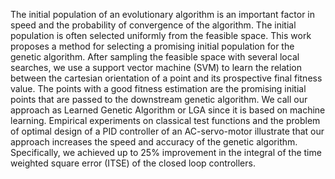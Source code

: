 The initial population of an evolutionary algorithm is an important factor in speed and the probability of convergence of the algorithm. The initial population is often selected uniformly from the feasible space. This work proposes a method for selecting a promising initial population for the genetic algorithm. After sampling the feasible space with several local searches, we use a support vector machine (SVM) to learn the relation between the cartesian orientation of a point and its prospective final fitness value. The points with a good fitness estimation are the promising initial points that are passed to the downstream genetic algorithm.  We call our approach as Learned Genetic Algorithm or LGA since it is based on machine learning. Empirical experiments on classical test functions and the problem of optimal design of a PID controller of an AC-servo-motor illustrate that our approach increases the speed and accuracy of the genetic algorithm. Specifically, we achieved up to 25% improvement in the integral of the time weighted square error (ITSE) of the closed loop controllers.
